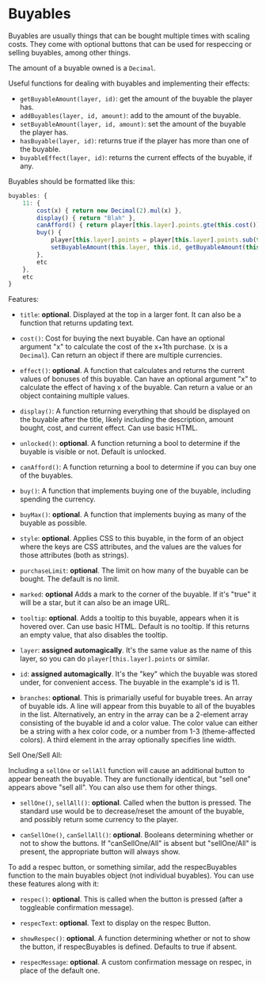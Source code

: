 # Buyables

Buyables are usually things that can be bought multiple times with scaling costs. They come with optional buttons that can be used for respeccing or selling buyables, among other things.

The amount of a buyable owned is a `Decimal`.

Useful functions for dealing with buyables and implementing their effects:

- `getBuyableAmount(layer, id)`: get the amount of the buyable the player has.
- `addBuyables(layer, id, amount)`: add to the amount of the buyable.
- `setBuyableAmount(layer, id, amount)`: set the amount of the buyable the player has.
- `hasBuyable(layer, id)`: returns true if the player has more than one of the buyable.
- `buyableEffect(layer, id)`: returns the current effects of the buyable, if any.

Buyables should be formatted like this:

```js
buyables: {
    11: {
        cost(x) { return new Decimal(2).mul(x) },
        display() { return "Blah" },
        canAfford() { return player[this.layer].points.gte(this.cost()) },
        buy() {
            player[this.layer].points = player[this.layer].points.sub(this.cost())
            setBuyableAmount(this.layer, this.id, getBuyableAmount(this.layer, this.id).add(1))
        },
        etc
    },
    etc
}
```

Features:

- `title`: **optional**. Displayed at the top in a larger font. It can also be a function that returns updating text.

- `cost()`: Cost for buying the next buyable. Can have an optional argument "x" to calculate the cost of the x+1th purchase. (x is a `Decimal`).
    Can return an object if there are multiple currencies.

- `effect()`: **optional**. A function that calculates and returns the current values of bonuses of this buyable. Can have an optional argument "x" to calculate the effect of having x of the buyable.
    Can return a value or an object containing multiple values.

- `display()`: A function returning everything that should be displayed on the buyable after the title, likely including the description, amount bought, cost, and current effect. Can use basic HTML.

- `unlocked()`: **optional**. A function returning a bool to determine if the buyable is visible or not. Default is unlocked.

- `canAfford()`: A function returning a bool to determine if you can buy one of the buyables.

- `buy()`: A function that implements buying one of the buyable, including spending the currency.

- `buyMax()`: **optional**. A function that implements buying as many of the buyable as possible.

- `style`: **optional**. Applies CSS to this buyable, in the form of an object where the keys are CSS attributes, and the values are the values for those attributes (both as strings).

- `purchaseLimit`: **optional**. The limit on how many of the buyable can be bought. The default is no limit.

- `marked`: **optional** Adds a mark to the corner of the buyable. If it's "true" it will be a star, but it can also be an image URL.

- `tooltip`: **optional**. Adds a tooltip to this buyable, appears when it is hovered over. Can use basic HTML. Default is no tooltip. If this returns an empty value, that also disables the tooltip.

- `layer`: **assigned automagically**. It's the same value as the name of this layer, so you can do `player[this.layer].points` or similar.

- `id`: **assigned automagically**. It's the "key" which the buyable was stored under, for convenient access. The buyable in the example's id is 11.

- `branches`: **optional**. This is primarially useful for buyable trees. An array of buyable ids. A line will appear from this buyable to all of the buyables in the list. Alternatively, an entry in the array can be a 2-element array consisting of the buyable id and a color value. The color value can either be a string with a hex color code, or a number from 1-3 (theme-affected colors). A third element in the array optionally specifies line width.

Sell One/Sell All:

Including a `sellOne` or `sellAll` function will cause an additional button to appear beneath the buyable. They are functionally identical, but "sell one" appears above "sell all". You can also use them for other things.

- `sellOne()`, `sellAll()`: **optional**. Called when the button is pressed. The standard use would be to decrease/reset the amount of the buyable, and possibly return some currency to the player.

- `canSellOne()`, `canSellAll()`: **optional**. Booleans determining whether or not to show the buttons. If "canSellOne/All" is absent but "sellOne/All" is present, the appropriate button will always show.

To add a respec button, or something similar, add the respecBuyables function to the main buyables object (not individual buyables).
You can use these features along with it:

- `respec()`: **optional**. This is called when the button is pressed (after a toggleable confirmation message).

- `respecText`: **optional**. Text to display on the respec Button.

- `showRespec()`: **optional**. A function determining whether or not to show the button, if respecBuyables is defined. Defaults to true if absent.

- `respecMessage`: **optional**. A custom confirmation message on respec, in place of the default one.

